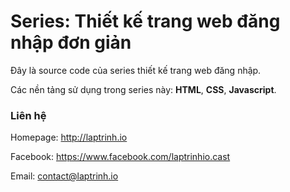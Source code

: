 # Series: Thiết kế trang web đăng nhập đơn giản

Đây là source code của series thiết kế trang web đăng nhập.

Các nền tảng sử dụng trong series này: **HTML**, **CSS**, **Javascript**.

### Liên hệ

Homepage: http://laptrinh.io

Facebook: https://www.facebook.com/laptrinhio.cast

Email: contact@laptrinh.io